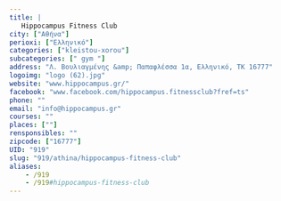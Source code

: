 ```yaml
---
title: |
   Hippocampus Fitness Club
city: ["Αθήνα"]
perioxi: ["Ελληνικό"]
categories: ["kleistou-xorou"]
subcategories: [" gym "]
address: "Λ. Βουλιαγμένης &amp; Παπαφλέσσα 1α, Ελληνικό, ΤΚ 16777"
logoimg: "logo (62).jpg"
website: "www.hippocampus.gr/"
facebook: "www.facebook.com/hippocampus.fitnessclub?fref=ts"
phone: ""
email: "info@hippocampus.gr"
courses: ""
places: [""]
rensponsibles: ""
zipcode: ["16777"]
UID: "919"
slug: "919/athina/hippocampus-fitness-club"
aliases:
    - /919
    - /919#hippocampus-fitness-club
---
```


